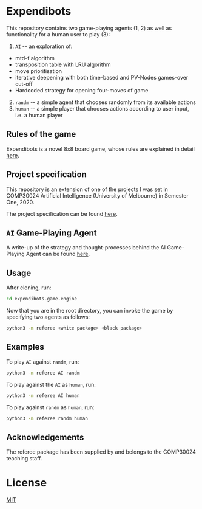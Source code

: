 # Expendibots
This repository contains two game-playing agents (1, 2) as well as functionality for a human user to play (3):
1. `AI`     -- an exploration of:
  - mtd-f algorithm
  - transposition table with LRU algorithm
  - move prioritisation
  - iterative deepening with both time-based and PV-Nodes games-over cut-off
  - Hardcoded strategy for opening four-moves of game
2. `randm`  -- a simple agent that chooses randomly from its available actions
3. `human`  -- a simple player that chooses actions according to user input, i.e. a human player

## Rules of the game
Expendibots is a novel 8x8 board game, whose rules are explained in detail [here](https://github.com/naughtona/expendibots-game-engine/game-rules.pdf).

## Project specification
This repository is an extension of one of the projects I was set in COMP30024 Artificial Intelligence (University of Melbourne) in Semester One, 2020.

The project specification can be found [here](https://github.com/naughtona/expendibots-game-engine/project-spec.pdf). 

## `AI` Game-Playing Agent
A write-up of the strategy and thought-processes behind the AI Game-Playing Agent can be found [here](https://github.com/naughtona/expendibots-game-engine/report.pdf).

## Usage
After cloning, run:
```bash
cd expendibots-game-engine
```

Now that you are in the root directory, you can invoke the game by specifying two agents as follows:
```bash
python3 -m referee <white package> <black package>
```

## Examples
To play `AI` against `randm`, run:
```bash
python3 -m referee AI randm
```

To play against the `AI` as `human`, run:
```bash
python3 -m referee AI human
```

To play against `randm` as `human`, run:
```bash
python3 -m referee randm human
```

## Acknowledgements
The referee package has been supplied by and belongs to the COMP30024 teaching staff.

# License
[MIT](https://choosealicense.com/licenses/mit/)
